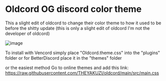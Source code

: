 # Oldcord OG discord color theme

This a slight edit of oldcord to change their color theme to how it used to be before the shitty update 
(this is only a slight edit of oldcord I'm not the developer of oldcord)

![image](https://github.com/user-attachments/assets/44931310-bd24-416d-a3b6-babb3caa37a4)

To install with Vencord simply place "Oldcord.theme.css" into the "plugins" folder or for BetterDiscord place it in the "themes" folder

or the easiest method
Go to online themes and add this link: https://raw.githubusercontent.com/THEYAKUZI/oldcord/main/src/main.css
